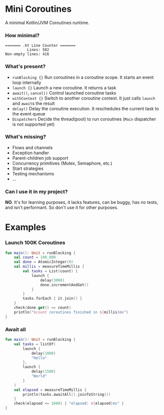 # Mini Coroutines

A minimal Kotlin/JVM Coroutines runtime.

### How minimal?

```
======= .kt Line Counter =======
          Lines: 502
Non-empty lines: 416
```

### What's present?

- `runBlocking {}` Run coroutines in a coroutine scope. It starts an event loop internally
- `launch {}` Launch a new coroutine. It returns a task
- `await()`, `cancel()` Control launched coroutine tasks
- `withContext {}` Switch to another coroutine context. It just calls `launch` and `await`s the result
- `delay()` Delay the coroutine execution. It reschedules the current task to the event queue
- `Dispatchers` Decide the thread(pool) to run coroutines (`Main` dispatcher is not supported yet)

### What's missing?

- Flows and channels
- Exception handler
- Parent-children job support
- Concurrency primitives (Mutex, Semaphore, etc.)
- Start strategies
- Testing mechanisms
- ...

### Can I use it in my project?

**NO**. It's for learning purposes, it lacks features, can be buggy, has no tests, and isn't performant. So don't use it for other purposes.

# Examples

### Launch 100K Coroutines

```kotlin
fun main(): Unit = runBlocking {
    val count = 100_000
    val done = AtomicInteger(0)
    val millis = measureTimeMillis {
        val tasks = List(count) {
            launch {
                delay(3000)
                done.incrementAndGet()
            }
        }
        tasks.forEach { it.join() }
    }
    check(done.get() == count)
    println("$count coroutines finished in ${millis}ms")
}
```

### Await all

```kotlin
fun main(): Unit = runBlocking {
    val tasks = listOf(
        launch {
            delay(1000)
            "Hello"
        },
        launch {
            delay(1500)
            "World"
        }
    )
    val elapsed = measureTimeMillis {
        println(tasks.awaitAll().joinToString())
    }
    check(elapsed <= 1600) { "elapsed: ${elapsed}ms" }
}
```
